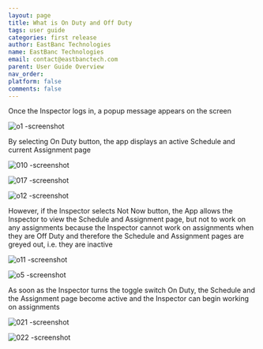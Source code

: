 ```yaml
---
layout: page
title: What is On Duty and Off Duty
tags: user guide
categories: first release
author: EastBanc Technologies
name: EastBanc Technologies
email: contact@eastbanctech.com
parent: User Guide Overview
nav_order: 
platform: false
comments: false
---
```


Once the Inspector logs in, a popup message appears on the screen

![o1 -screenshot](https://user-images.githubusercontent.com/81990744/114892415-c3e61800-9dda-11eb-828f-0bb832085e91.png)

By selecting On Duty button, the app displays an active Schedule and current Assignment page

![010 -screenshot](https://user-images.githubusercontent.com/81990744/114894653-d1040680-9ddc-11eb-92a8-7ddae0e1dcf2.png)

![017 -screenshot](https://user-images.githubusercontent.com/81990744/114894635-ccd7e900-9ddc-11eb-9d70-7d3769ec8bf8.png)

![o12 -screenshot](https://user-images.githubusercontent.com/81990744/114894683-d82b1480-9ddc-11eb-94b6-4140aeeaf846.png)

However, if the Inspector selects Not Now button, the App allows the Inspector to view the Schedule and Assignment page, but not to work on any assignments because the Inspector cannot work on assignments when they are Off Duty and therefore the Schedule and Assignment pages are greyed out, i.e. they are inactive   
   
![o11 -screenshot](https://user-images.githubusercontent.com/81990744/114894672-d5c8ba80-9ddc-11eb-8a03-64616ae88fdc.png)

![o5 -screenshot](https://user-images.githubusercontent.com/81990744/114892463-cd6f8000-9dda-11eb-8d56-85653e9896b1.png)

As soon as the Inspector turns the toggle switch On Duty, the Schedule and the Assignment page become active and the Inspector can begin working on assignments

![021 -screenshot](https://user-images.githubusercontent.com/81990744/114899995-71f4c080-9de1-11eb-8acc-03743c86dc04.png)

![022 -screenshot](https://user-images.githubusercontent.com/81990744/114900030-791bce80-9de1-11eb-929f-51ee43a08508.png)





